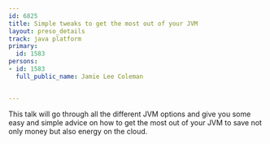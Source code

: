 ---
id: 6825
title: Simple tweaks to get the most out of your JVM
layout: preso_details
track: java platform
primary:
  id: 1583
persons:
- id: 1583
  full_public_name: Jamie Lee Coleman

---
This talk will go through all the different JVM options and give you some easy and simple advice on how to get the most out of your JVM to save not only money but also energy on the cloud.